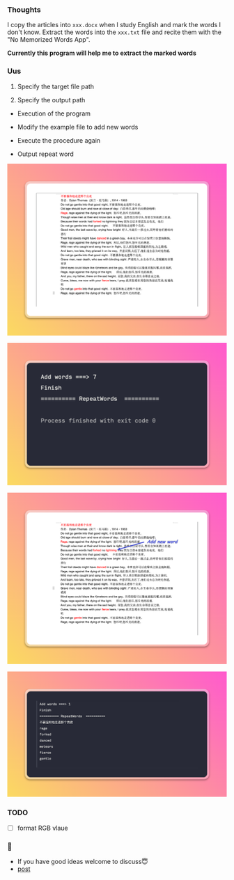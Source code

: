 ### Thoughts

I copy the articles into ``xxx.docx`` when I study English and mark the words I don't know. Extract the words into the ``xxx.txt`` file and recite them with the "No Memorized Words App".  

**Currently this program will help me to extract the marked words**


### Uus

1. Specify the target file path

2. Specify the output path

- Execution of the program

- Modify the example file to add new words

- Execute the procedure again

- Output repeat word

![example](./src/main/resources/img/example.png)

![example](./src/main/resources/img/output.png)

![example](./src/main/resources/img/example-add-new-word.png)

![example](./src/main/resources/img/output-new.png)

### TODO

- [ ] format RGB vlaue

### 🦄

- If you have good ideas welcome to discuss😇
- [post](https://agility6.site/blog/auto-word-java/)

